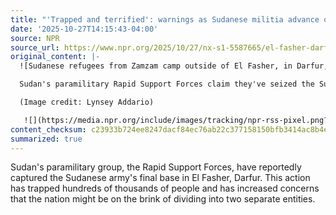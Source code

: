 ```yaml
---
title: "'Trapped and terrified': warnings as Sudanese militia advance on Darfur city"
date: '2025-10-27T14:15:43-04:00'
source: NPR
source_url: https://www.npr.org/2025/10/27/nx-s1-5587665/el-fasher-darfur-sudan-genocide
original_content: |-
  ![Sudanese refugees from Zamzam camp outside of El Fasher, in Darfur, receive food.](https://npr.brightspotcdn.com/dims3/default/strip/false/crop/8256x5504+0+0/resize/8256x5504!/?url=http%3A%2F%2Fnpr-brightspot.s3.amazonaws.com%2F63%2F83%2Fec4435fd4eb2ba9755d471b13f56%2Fgettyimages-2240248396.jpg)

  Sudan's paramilitary Rapid Support Forces claim they've seized the Sudanese army's last base in El Fasher, Darfur — trapping hundreds of thousands and stoking fears the country could split in two.

  (Image credit: Lynsey Addario)

   ![](https://media.npr.org/include/images/tracking/npr-rss-pixel.png?story=nx-s1-5587665)
content_checksum: c23933b724ee8247dacf84ec76ab22c377158150bfb3414ac8b4e553f357c8b9
summarized: true
---
```


Sudan's paramilitary group, the Rapid Support Forces, have reportedly captured the Sudanese army's final base in El Fasher, Darfur. This action has trapped hundreds of thousands of people and has increased concerns that the nation might be on the brink of dividing into two separate entities.